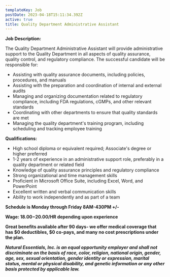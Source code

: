 ```yaml
---
templateKey: Job
postDate: 2023-04-18T15:11:34.392Z
active: true
title: Quality Department Administrative Assistant
---
```

<!--StartFragment-->

**Job Description:**

The Quality Department Administrative Assistant will provide administrative support to the Quality Department in all aspects of quality assurance, quality control, and regulatory compliance. The successful candidate will be responsible for:

* Assisting with quality assurance documents, including policies, procedures, and manuals
* Assisting with the preparation and coordination of internal and external audits
* Managing and organizing documentation related to regulatory compliance, including FDA regulations, cGMPs, and other relevant standards
* Coordinating with other departments to ensure that quality standards are met
* Managing the quality department's training program, including scheduling and tracking employee training

**Qualifications:**

* High school diploma or equivalent required; Associate's degree or higher preferred
* 1-2 years of experience in an administrative support role, preferably in a quality department or related field
* Knowledge of quality assurance principles and regulatory compliance
* Strong organizational and time management skills
* Proficient in Microsoft Office Suite, including Excel, Word, and PowerPoint
* Excellent written and verbal communication skills
* Ability to work independently and as part of a team

**Schedule is Monday through Friday 8AM-430PM +/-**

**Wage: $18.00-$20.00/HR depending upon experience** 

**Great benefits available after 90 days- we offer medical coverage that has $0 deductibles, $0 co-pays, and many no cost prescriptions under the plan.**

***Natural Essentials, Inc. is an equal opportunity employer and shall not discriminate on the basis of race, color, religion, national origin, gender, age, sex, sexual orientation, gender identity or expression, marital status, mental or physical disability, and genetic information or any other basis protected by applicable law.***

<!--EndFragment-->